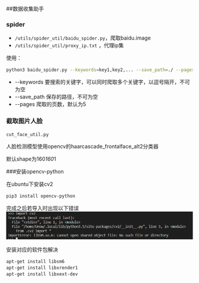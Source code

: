##数据收集助手

### spider

- `/utils/spider_util/baidu_spider.py`，爬取baidu.image
- `/utils/spider_util/proxy_ip.txt` ，代理ip集

使用：
```sh
python3 baidu_spider.py --keywords=key1,key2,... --save_path=./ --pages=5
```
- --keywords 要搜索的关键字，可以同时爬取多个关键字，以逗号隔开，不可为空
- --save_path 保存的路径，不可为空
- --pages 爬取的页数，默认为5

### 截取图片人脸

`cut_face_util.py`

人脸检测模型使用opencv的haarcascade_frontalface_alt2分类器

默认shape为160*160*1

###安装opencv-python

在ubuntu下安装cv2
```bash
pip3 install opencv-python

```
完成之后若导入时出现以下错误
![1545026746(1)](assets\1545026746(1).jpg)

安装对应的软件包解决

```bash
apt-get install libsm6
apt-get install libxrender1
apt-get install libxext-dev
```
